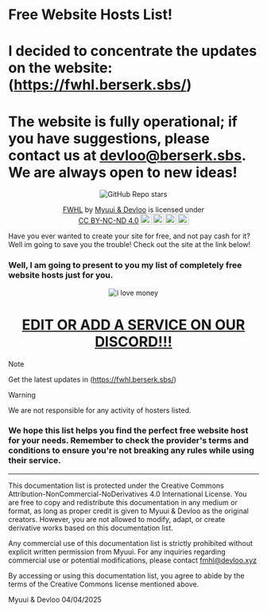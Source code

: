 # Free Website Hosts List!

# I decided to concentrate the updates on the website: (https://fwhl.berserk.sbs/)

# The website is fully operational; if you have suggestions, please contact us at devloo@berserk.sbs. We are always open to new ideas!
<div align='center'>

![GitHub Repo stars](https://img.shields.io/github/stars/Myuui/Free-Minecraft-Hosts?style=for-the-badge&logo=Github&logoColor=white&color=E3B341) 
<p xmlns:cc="http://creativecommons.org/ns#" xmlns:dct="http://purl.org/dc/terms/"><a property="dct:title" rel="cc:attributionURL" href="https://github.com/devloo-creator/Free-Website-Hosters/">FWHL</a> by <a rel="cc:attributionURL dct:creator" property="cc:attributionName" href="https://github.com/Myuui">Myuui & Devloo</a> is licensed under <a href="http://creativecommons.org/licenses/by-nc-nd/4.0/?ref=chooser-v1" target="_blank" rel="license noopener noreferrer" style="display:inline-block;">CC BY-NC-ND 4.0<img style="height:22px!important;margin-left:3px;vertical-align:text-bottom;" src="https://mirrors.creativecommons.org/presskit/icons/cc.svg?ref=chooser-v1"><img style="height:22px!important;margin-left:3px;vertical-align:text-bottom;" src="https://mirrors.creativecommons.org/presskit/icons/by.svg?ref=chooser-v1"><img style="height:22px!important;margin-left:3px;vertical-align:text-bottom;" src="https://mirrors.creativecommons.org/presskit/icons/nc.svg?ref=chooser-v1"><img style="height:22px!important;margin-left:3px;vertical-align:text-bottom;" src="https://mirrors.creativecommons.org/presskit/icons/nd.svg?ref=chooser-v1"></a></p>
</div>

 Have you ever wanted to create your site for free, and not pay cash for it? Well im going to save you the trouble! Check out the site at the link below!
 
### Well, I am going to present to you my list of completely free website hosts just for you.
<p align="center">  <img src="https://i.imgur.com/rZJwXM2.gif" alt="i love money">  </p>

<div align='center'>

# [**EDIT OR ADD A SERVICE ON OUR DISCORD!!!**](https://discord.com/invite/QmgAFzasaP)

</div>

> [!NOTE]
> Get the latest updates in (https://fwhl.berserk.sbs/)
> 


> [!WARNING]
> We are not responsible for any activity of hosters listed.
>
> 

### We hope this list helps you find the perfect free website host for your needs. Remember to check the provider's terms and conditions to ensure you're not breaking any rules while using their service. 

***

This documentation list is protected under the Creative Commons Attribution-NonCommercial-NoDerivatives 4.0 International License. You are free to copy and redistribute this documentation in any medium or format, as long as proper credit is given to Myuui & Devloo as the original creators. However, you are not allowed to modify, adapt, or create derivative works based on this documentation list.

Any commercial use of this documentation list is strictly prohibited without explicit written permission from Myuui. For any inquiries regarding commercial use or potential modifications, please contact fmhl@devloo.xyz

By accessing or using this documentation list, you agree to abide by the terms of the Creative Commons license mentioned above.

Myuui & Devloo
04/04/2025
